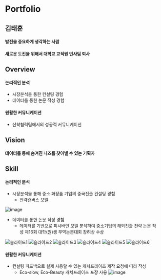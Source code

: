 # Portfolio

## 김태훈
#### 발전을 중요하게 생각하는 사람
#### 새로운 도전을 위해서 대학교 교직원 인사팀 퇴사


## Overview
#### 논리적인 분석
* 시장분석을 통한 컨설팅 경험
* 데이터를 통한 논문 작성 경험

#### 원활한 커뮤니케이션
* 산학협력팀에서의 성공적 커뮤니케이션


## Vision
#### 데이터를 통해 숨겨진 니즈를 찾아낼 수 있는 기획자

## Skill
#### 논리적인 분석
* 시장분석을 통해 중소 화장품 기업의 중국진출 컨설팅 경험
  - 전략캔버스 모델
  
![image](https://user-images.githubusercontent.com/64477858/80915090-c8145380-8d8a-11ea-8b4a-36c1955c9a87.png)
  
* 데이터를 통한 논문 작성 경험
  - 데이터를 기반으로 피시바인 모델 분석하여 중소기업의 해외진출 전략 논문 작성
    제16회 대학(원)생 무역논문대회 장려상 수상
   
![슬라이드1](https://user-images.githubusercontent.com/64477858/80914880-7a4b1b80-8d89-11ea-85f9-3e7ce653fa63.JPG)
![슬라이드2](https://user-images.githubusercontent.com/64477858/80914882-7ddea280-8d89-11ea-91fb-29b635dda268.JPG)
![슬라이드3](https://user-images.githubusercontent.com/64477858/80914883-81722980-8d89-11ea-8bca-7abc256b56de.JPG)
![슬라이드4](https://user-images.githubusercontent.com/64477858/80914884-820ac000-8d89-11ea-8cf7-d1d103d15f8c.JPG)
![슬라이드5](https://user-images.githubusercontent.com/64477858/80914885-833bed00-8d89-11ea-97e1-683752b1e233.JPG)
![슬라이드6](https://user-images.githubusercontent.com/64477858/80914886-83d48380-8d89-11ea-8565-8b75d759a066.JPG)
  
#### 원활한 커뮤니케이션
* 컨설팅 피드백으로 실제 사용할 수 있는 캐치프레이즈 제작 요청에 따라 작성
  - Eco-slow, Eco-Beauty 캐치프레이즈 포장 사용
![image](https://user-images.githubusercontent.com/64477858/80915235-f8102680-8d8b-11ea-9b28-d1e58f8d9f2e.png) 

